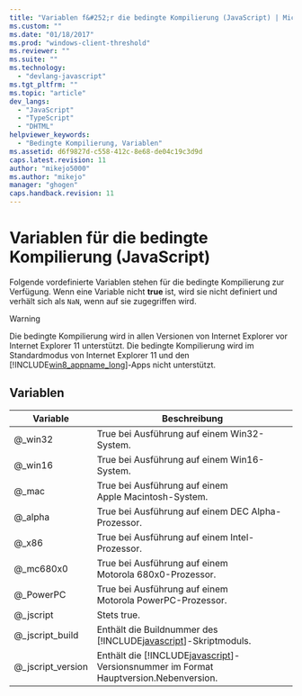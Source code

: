 ```yaml
---
title: "Variablen f&#252;r die bedingte Kompilierung (JavaScript) | Microsoft Docs"
ms.custom: ""
ms.date: "01/18/2017"
ms.prod: "windows-client-threshold"
ms.reviewer: ""
ms.suite: ""
ms.technology: 
  - "devlang-javascript"
ms.tgt_pltfrm: ""
ms.topic: "article"
dev_langs: 
  - "JavaScript"
  - "TypeScript"
  - "DHTML"
helpviewer_keywords: 
  - "Bedingte Kompilierung, Variablen"
ms.assetid: d6f9827d-c558-412c-8e68-de04c19c3d9d
caps.latest.revision: 11
author: "mikejo5000"
ms.author: "mikejo"
manager: "ghogen"
caps.handback.revision: 11
---
```

# Variablen f&#252;r die bedingte Kompilierung (JavaScript)
Folgende vordefinierte Variablen stehen für die bedingte Kompilierung zur Verfügung.  Wenn eine Variable nicht **true** ist, wird sie nicht definiert und verhält sich als `NaN`, wenn auf sie zugegriffen wird.  
  
> [!WARNING]
>  Die bedingte Kompilierung wird in allen Versionen von Internet Explorer vor Internet Explorer 11 unterstützt.  Die bedingte Kompilierung wird im Standardmodus von Internet Explorer 11 und den [!INCLUDE[win8_appname_long](../../javascript/includes/win8-appname-long-md.md)]\-Apps nicht unterstützt.  
  
## Variablen  
  
|Variable|Beschreibung|  
|--------------|------------------|  
|@\_win32|True bei Ausführung auf einem Win32\-System.|  
|@\_win16|True bei Ausführung auf einem Win16\-System.|  
|@\_mac|True bei Ausführung auf einem Apple Macintosh\-System.|  
|@\_alpha|True bei Ausführung auf einem DEC Alpha\-Prozessor.|  
|@\_x86|True bei Ausführung auf einem Intel\-Prozessor.|  
|@\_mc680x0|True bei Ausführung auf einem Motorola 680x0\-Prozessor.|  
|@\_PowerPC|True bei Ausführung auf einem Motorola PowerPC\-Prozessor.|  
|@\_jscript|Stets true.|  
|@\_jscript\_build|Enthält die Buildnummer des [!INCLUDE[javascript](../../javascript/includes/javascript-md.md)]\-Skriptmoduls.|  
|@\_jscript\_version|Enthält die [!INCLUDE[javascript](../../javascript/includes/javascript-md.md)]\-Versionsnummer im Format Hauptversion.Nebenversion.|